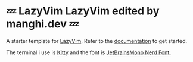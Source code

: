 # 💤 LazyVim LazyVim edited by manghi.dev 💤

A starter template for [LazyVim](https://github.com/LazyVim/LazyVim).
Refer to the [documentation](https://lazyvim.github.io/installation) to get started.

The terminal i use is [Kitty](https://sw.kovidgoyal.net/kitty/) and the font is [JetBrainsMono Nerd Font.](https://www.nerdfonts.com/font-downloads)

